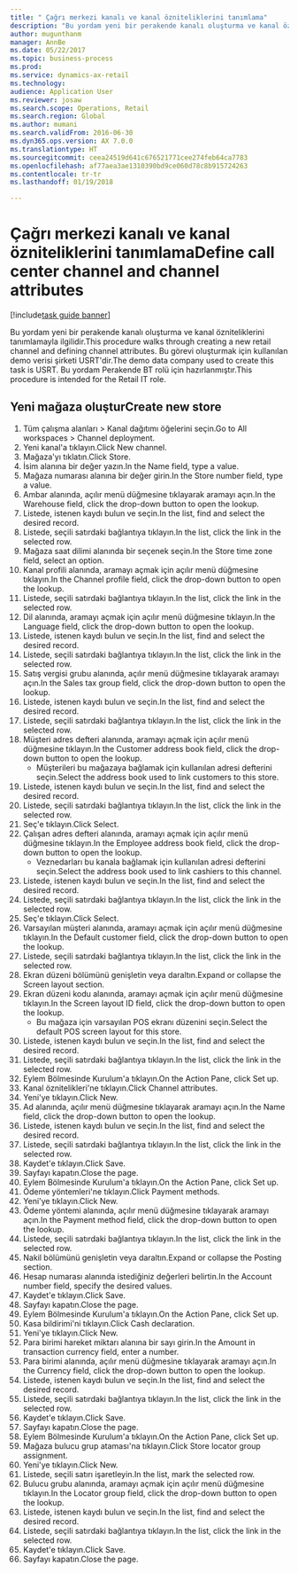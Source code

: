 ```yaml
--- 
title: " Çağrı merkezi kanalı ve kanal özniteliklerini tanımlama"
description: "Bu yordam yeni bir perakende kanalı oluşturma ve kanal özniteliklerini tanımlamayla ilgilidir."
author: mugunthanm
manager: AnnBe
ms.date: 05/22/2017
ms.topic: business-process
ms.prod: 
ms.service: dynamics-ax-retail
ms.technology: 
audience: Application User
ms.reviewer: josaw
ms.search.scope: Operations, Retail
ms.search.region: Global
ms.author: mumani
ms.search.validFrom: 2016-06-30
ms.dyn365.ops.version: AX 7.0.0
ms.translationtype: HT
ms.sourcegitcommit: ceea24519d641c676521771cee274feb64ca7783
ms.openlocfilehash: af77aea3ae1310390bd9ce060d78c8b915724263
ms.contentlocale: tr-tr
ms.lasthandoff: 01/19/2018

---
```

# <a name="define-call-center-channel-and-channel-attributes"></a><span data-ttu-id="ec4f0-103"> Çağrı merkezi kanalı ve kanal özniteliklerini tanımlama</span><span class="sxs-lookup"><span data-stu-id="ec4f0-103">Define call center channel and channel attributes</span></span>

[!include[task guide banner](../includes/task-guide-banner.md)]

<span data-ttu-id="ec4f0-104">Bu yordam yeni bir perakende kanalı oluşturma ve kanal özniteliklerini tanımlamayla ilgilidir.</span><span class="sxs-lookup"><span data-stu-id="ec4f0-104">This procedure walks through creating a new retail channel and defining channel attributes.</span></span> <span data-ttu-id="ec4f0-105">Bu görevi oluşturmak için kullanılan demo verisi şirketi USRT'dir.</span><span class="sxs-lookup"><span data-stu-id="ec4f0-105">The demo data company used to create this task is USRT.</span></span> <span data-ttu-id="ec4f0-106">Bu yordam Perakende BT rolü için hazırlanmıştır.</span><span class="sxs-lookup"><span data-stu-id="ec4f0-106">This procedure is intended for the Retail IT role.</span></span>


## <a name="create-new-store"></a><span data-ttu-id="ec4f0-107">Yeni mağaza oluştur</span><span class="sxs-lookup"><span data-stu-id="ec4f0-107">Create new store</span></span>
1. <span data-ttu-id="ec4f0-108">Tüm çalışma alanları > Kanal dağıtımı öğelerini seçin.</span><span class="sxs-lookup"><span data-stu-id="ec4f0-108">Go to All workspaces > Channel deployment.</span></span>
2. <span data-ttu-id="ec4f0-109">Yeni kanal'a tıklayın.</span><span class="sxs-lookup"><span data-stu-id="ec4f0-109">Click New channel.</span></span>
3. <span data-ttu-id="ec4f0-110">Mağaza'yı tıklatın.</span><span class="sxs-lookup"><span data-stu-id="ec4f0-110">Click Store.</span></span>
4. <span data-ttu-id="ec4f0-111">İsim alanına bir değer yazın.</span><span class="sxs-lookup"><span data-stu-id="ec4f0-111">In the Name field, type a value.</span></span>
5. <span data-ttu-id="ec4f0-112">Mağaza numarası alanına bir değer girin.</span><span class="sxs-lookup"><span data-stu-id="ec4f0-112">In the Store number field, type a value.</span></span>
6. <span data-ttu-id="ec4f0-113">Ambar alanında, açılır menü düğmesine tıklayarak aramayı açın.</span><span class="sxs-lookup"><span data-stu-id="ec4f0-113">In the Warehouse field, click the drop-down button to open the lookup.</span></span>
7. <span data-ttu-id="ec4f0-114">Listede, istenen kaydı bulun ve seçin.</span><span class="sxs-lookup"><span data-stu-id="ec4f0-114">In the list, find and select the desired record.</span></span>
8. <span data-ttu-id="ec4f0-115">Listede, seçili satırdaki bağlantıya tıklayın.</span><span class="sxs-lookup"><span data-stu-id="ec4f0-115">In the list, click the link in the selected row.</span></span>
9. <span data-ttu-id="ec4f0-116">Mağaza saat dilimi alanında bir seçenek seçin.</span><span class="sxs-lookup"><span data-stu-id="ec4f0-116">In the Store time zone field, select an option.</span></span>
10. <span data-ttu-id="ec4f0-117">Kanal profili alanında, aramayı açmak için açılır menü düğmesine tıklayın.</span><span class="sxs-lookup"><span data-stu-id="ec4f0-117">In the Channel profile field, click the drop-down button to open the lookup.</span></span>
11. <span data-ttu-id="ec4f0-118">Listede, seçili satırdaki bağlantıya tıklayın.</span><span class="sxs-lookup"><span data-stu-id="ec4f0-118">In the list, click the link in the selected row.</span></span>
12. <span data-ttu-id="ec4f0-119">Dil alanında, aramayı açmak için açılır menü düğmesine tıklayın.</span><span class="sxs-lookup"><span data-stu-id="ec4f0-119">In the Language field, click the drop-down button to open the lookup.</span></span>
13. <span data-ttu-id="ec4f0-120">Listede, istenen kaydı bulun ve seçin.</span><span class="sxs-lookup"><span data-stu-id="ec4f0-120">In the list, find and select the desired record.</span></span>
14. <span data-ttu-id="ec4f0-121">Listede, seçili satırdaki bağlantıya tıklayın.</span><span class="sxs-lookup"><span data-stu-id="ec4f0-121">In the list, click the link in the selected row.</span></span>
15. <span data-ttu-id="ec4f0-122">Satış vergisi grubu alanında, açılır menü düğmesine tıklayarak aramayı açın.</span><span class="sxs-lookup"><span data-stu-id="ec4f0-122">In the Sales tax group field, click the drop-down button to open the lookup.</span></span>
16. <span data-ttu-id="ec4f0-123">Listede, istenen kaydı bulun ve seçin.</span><span class="sxs-lookup"><span data-stu-id="ec4f0-123">In the list, find and select the desired record.</span></span>
17. <span data-ttu-id="ec4f0-124">Listede, seçili satırdaki bağlantıya tıklayın.</span><span class="sxs-lookup"><span data-stu-id="ec4f0-124">In the list, click the link in the selected row.</span></span>
18. <span data-ttu-id="ec4f0-125">Müşteri adres defteri alanında, aramayı açmak için açılır menü düğmesine tıklayın.</span><span class="sxs-lookup"><span data-stu-id="ec4f0-125">In the Customer address book field, click the drop-down button to open the lookup.</span></span>
    * <span data-ttu-id="ec4f0-126">Müşterileri bu mağazaya bağlamak için kullanılan adresi defterini seçin.</span><span class="sxs-lookup"><span data-stu-id="ec4f0-126">Select the address book used to link customers to this store.</span></span>  
19. <span data-ttu-id="ec4f0-127">Listede, istenen kaydı bulun ve seçin.</span><span class="sxs-lookup"><span data-stu-id="ec4f0-127">In the list, find and select the desired record.</span></span>
20. <span data-ttu-id="ec4f0-128">Listede, seçili satırdaki bağlantıya tıklayın.</span><span class="sxs-lookup"><span data-stu-id="ec4f0-128">In the list, click the link in the selected row.</span></span>
21. <span data-ttu-id="ec4f0-129">Seç'e tıklayın.</span><span class="sxs-lookup"><span data-stu-id="ec4f0-129">Click Select.</span></span>
22. <span data-ttu-id="ec4f0-130">Çalışan adres defteri alanında, aramayı açmak için açılır menü düğmesine tıklayın.</span><span class="sxs-lookup"><span data-stu-id="ec4f0-130">In the Employee address book field, click the drop-down button to open the lookup.</span></span>
    * <span data-ttu-id="ec4f0-131">Veznedarları bu kanala bağlamak için kullanılan adresi defterini seçin.</span><span class="sxs-lookup"><span data-stu-id="ec4f0-131">Select the address book used to link cashiers to this channel.</span></span>  
23. <span data-ttu-id="ec4f0-132">Listede, istenen kaydı bulun ve seçin.</span><span class="sxs-lookup"><span data-stu-id="ec4f0-132">In the list, find and select the desired record.</span></span>
24. <span data-ttu-id="ec4f0-133">Listede, seçili satırdaki bağlantıya tıklayın.</span><span class="sxs-lookup"><span data-stu-id="ec4f0-133">In the list, click the link in the selected row.</span></span>
25. <span data-ttu-id="ec4f0-134">Seç'e tıklayın.</span><span class="sxs-lookup"><span data-stu-id="ec4f0-134">Click Select.</span></span>
26. <span data-ttu-id="ec4f0-135">Varsayılan müşteri alanında, aramayı açmak için açılır menü düğmesine tıklayın.</span><span class="sxs-lookup"><span data-stu-id="ec4f0-135">In the Default customer field, click the drop-down button to open the lookup.</span></span>
27. <span data-ttu-id="ec4f0-136">Listede, seçili satırdaki bağlantıya tıklayın.</span><span class="sxs-lookup"><span data-stu-id="ec4f0-136">In the list, click the link in the selected row.</span></span>
28. <span data-ttu-id="ec4f0-137">Ekran düzeni bölümünü genişletin veya daraltın.</span><span class="sxs-lookup"><span data-stu-id="ec4f0-137">Expand or collapse the Screen layout section.</span></span>
29. <span data-ttu-id="ec4f0-138">Ekran düzeni kodu alanında, aramayı açmak için açılır menü düğmesine tıklayın.</span><span class="sxs-lookup"><span data-stu-id="ec4f0-138">In the Screen layout ID field, click the drop-down button to open the lookup.</span></span>
    * <span data-ttu-id="ec4f0-139">Bu mağaza için varsayılan POS ekranı düzenini seçin.</span><span class="sxs-lookup"><span data-stu-id="ec4f0-139">Select the default POS screen layout for this store.</span></span>  
30. <span data-ttu-id="ec4f0-140">Listede, istenen kaydı bulun ve seçin.</span><span class="sxs-lookup"><span data-stu-id="ec4f0-140">In the list, find and select the desired record.</span></span>
31. <span data-ttu-id="ec4f0-141">Listede, seçili satırdaki bağlantıya tıklayın.</span><span class="sxs-lookup"><span data-stu-id="ec4f0-141">In the list, click the link in the selected row.</span></span>
32. <span data-ttu-id="ec4f0-142">Eylem Bölmesinde Kurulum'a tıklayın.</span><span class="sxs-lookup"><span data-stu-id="ec4f0-142">On the Action Pane, click Set up.</span></span>
33. <span data-ttu-id="ec4f0-143">Kanal öznitelikleri'ne tıklayın.</span><span class="sxs-lookup"><span data-stu-id="ec4f0-143">Click Channel attributes.</span></span>
34. <span data-ttu-id="ec4f0-144">Yeni'ye tıklayın.</span><span class="sxs-lookup"><span data-stu-id="ec4f0-144">Click New.</span></span>
35. <span data-ttu-id="ec4f0-145">Ad alanında, açılır menü düğmesine tıklayarak aramayı açın.</span><span class="sxs-lookup"><span data-stu-id="ec4f0-145">In the Name field, click the drop-down button to open the lookup.</span></span>
36. <span data-ttu-id="ec4f0-146">Listede, istenen kaydı bulun ve seçin.</span><span class="sxs-lookup"><span data-stu-id="ec4f0-146">In the list, find and select the desired record.</span></span>
37. <span data-ttu-id="ec4f0-147">Listede, seçili satırdaki bağlantıya tıklayın.</span><span class="sxs-lookup"><span data-stu-id="ec4f0-147">In the list, click the link in the selected row.</span></span>
38. <span data-ttu-id="ec4f0-148">Kaydet'e tıklayın.</span><span class="sxs-lookup"><span data-stu-id="ec4f0-148">Click Save.</span></span>
39. <span data-ttu-id="ec4f0-149">Sayfayı kapatın.</span><span class="sxs-lookup"><span data-stu-id="ec4f0-149">Close the page.</span></span>
40. <span data-ttu-id="ec4f0-150">Eylem Bölmesinde Kurulum'a tıklayın.</span><span class="sxs-lookup"><span data-stu-id="ec4f0-150">On the Action Pane, click Set up.</span></span>
41. <span data-ttu-id="ec4f0-151">Ödeme yöntemleri'ne tıklayın.</span><span class="sxs-lookup"><span data-stu-id="ec4f0-151">Click Payment methods.</span></span>
42. <span data-ttu-id="ec4f0-152">Yeni'ye tıklayın.</span><span class="sxs-lookup"><span data-stu-id="ec4f0-152">Click New.</span></span>
43. <span data-ttu-id="ec4f0-153">Ödeme yöntemi alanında, açılır menü düğmesine tıklayarak aramayı açın.</span><span class="sxs-lookup"><span data-stu-id="ec4f0-153">In the Payment method field, click the drop-down button to open the lookup.</span></span>
44. <span data-ttu-id="ec4f0-154">Listede, seçili satırdaki bağlantıya tıklayın.</span><span class="sxs-lookup"><span data-stu-id="ec4f0-154">In the list, click the link in the selected row.</span></span>
45. <span data-ttu-id="ec4f0-155">Nakil bölümünü genişletin veya daraltın.</span><span class="sxs-lookup"><span data-stu-id="ec4f0-155">Expand or collapse the Posting section.</span></span>
46. <span data-ttu-id="ec4f0-156">Hesap numarası alanında istediğiniz değerleri belirtin.</span><span class="sxs-lookup"><span data-stu-id="ec4f0-156">In the Account number field, specify the desired values.</span></span>
47. <span data-ttu-id="ec4f0-157">Kaydet'e tıklayın.</span><span class="sxs-lookup"><span data-stu-id="ec4f0-157">Click Save.</span></span>
48. <span data-ttu-id="ec4f0-158">Sayfayı kapatın.</span><span class="sxs-lookup"><span data-stu-id="ec4f0-158">Close the page.</span></span>
49. <span data-ttu-id="ec4f0-159">Eylem Bölmesinde Kurulum'a tıklayın.</span><span class="sxs-lookup"><span data-stu-id="ec4f0-159">On the Action Pane, click Set up.</span></span>
50. <span data-ttu-id="ec4f0-160">Kasa bildirimi'ni tıklayın.</span><span class="sxs-lookup"><span data-stu-id="ec4f0-160">Click Cash declaration.</span></span>
51. <span data-ttu-id="ec4f0-161">Yeni'ye tıklayın.</span><span class="sxs-lookup"><span data-stu-id="ec4f0-161">Click New.</span></span>
52. <span data-ttu-id="ec4f0-162">Para birimi hareket miktarı alanına bir sayı girin.</span><span class="sxs-lookup"><span data-stu-id="ec4f0-162">In the Amount in transaction currency field, enter a number.</span></span>
53. <span data-ttu-id="ec4f0-163">Para birimi alanında, açılır menü düğmesine tıklayarak aramayı açın.</span><span class="sxs-lookup"><span data-stu-id="ec4f0-163">In the Currency field, click the drop-down button to open the lookup.</span></span>
54. <span data-ttu-id="ec4f0-164">Listede, istenen kaydı bulun ve seçin.</span><span class="sxs-lookup"><span data-stu-id="ec4f0-164">In the list, find and select the desired record.</span></span>
55. <span data-ttu-id="ec4f0-165">Listede, seçili satırdaki bağlantıya tıklayın.</span><span class="sxs-lookup"><span data-stu-id="ec4f0-165">In the list, click the link in the selected row.</span></span>
56. <span data-ttu-id="ec4f0-166">Kaydet'e tıklayın.</span><span class="sxs-lookup"><span data-stu-id="ec4f0-166">Click Save.</span></span>
57. <span data-ttu-id="ec4f0-167">Sayfayı kapatın.</span><span class="sxs-lookup"><span data-stu-id="ec4f0-167">Close the page.</span></span>
58. <span data-ttu-id="ec4f0-168">Eylem Bölmesinde Kurulum'a tıklayın.</span><span class="sxs-lookup"><span data-stu-id="ec4f0-168">On the Action Pane, click Set up.</span></span>
59. <span data-ttu-id="ec4f0-169">Mağaza bulucu grup ataması'na tıklayın.</span><span class="sxs-lookup"><span data-stu-id="ec4f0-169">Click Store locator group assignment.</span></span>
60. <span data-ttu-id="ec4f0-170">Yeni'ye tıklayın.</span><span class="sxs-lookup"><span data-stu-id="ec4f0-170">Click New.</span></span>
61. <span data-ttu-id="ec4f0-171">Listede, seçili satırı işaretleyin.</span><span class="sxs-lookup"><span data-stu-id="ec4f0-171">In the list, mark the selected row.</span></span>
62. <span data-ttu-id="ec4f0-172">Bulucu grubu alanında, aramayı açmak için açılır menü düğmesine tıklayın.</span><span class="sxs-lookup"><span data-stu-id="ec4f0-172">In the Locator group field, click the drop-down button to open the lookup.</span></span>
63. <span data-ttu-id="ec4f0-173">Listede, istenen kaydı bulun ve seçin.</span><span class="sxs-lookup"><span data-stu-id="ec4f0-173">In the list, find and select the desired record.</span></span>
64. <span data-ttu-id="ec4f0-174">Listede, seçili satırdaki bağlantıya tıklayın.</span><span class="sxs-lookup"><span data-stu-id="ec4f0-174">In the list, click the link in the selected row.</span></span>
65. <span data-ttu-id="ec4f0-175">Kaydet'e tıklayın.</span><span class="sxs-lookup"><span data-stu-id="ec4f0-175">Click Save.</span></span>
66. <span data-ttu-id="ec4f0-176">Sayfayı kapatın.</span><span class="sxs-lookup"><span data-stu-id="ec4f0-176">Close the page.</span></span>



